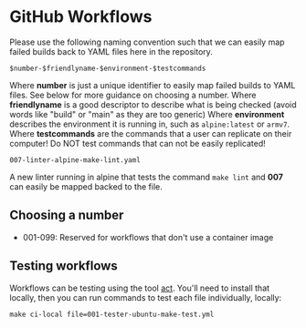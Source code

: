 # GitHub Workflows

Please use the following naming convention such that we can easily map failed builds back to YAML files here in the repository.

```
$number-$friendlyname-$environment-$testcommands
```

Where **number** is just a unique identifier to easily map failed builds to YAML files. See below for more guidance on choosing a number.
Where **friendlyname** is a good descriptor to describe what is being checked (avoid words like "build" or "main" as they are too generic)
Where **environment** describes the environment it is running in, such as `alpine:latest` or `armv7`.
Where **testcommands** are the commands that a user can replicate on their computer! Do NOT test commands that can not be easily replicated!

```
007-linter-alpine-make-lint.yaml
```

A new linter running in alpine that tests the command `make lint` and **007** can easily be mapped backed to the file.

## Choosing a number

- 001-099: Reserved for workflows that don't use a container image

## Testing workflows

Workflows can be testing using the tool [act](https://github.com/nektos/act). You'll need to install that locally, then you can run commands to test each file individually, locally:

`make ci-local file=001-tester-ubuntu-make-test.yml`
